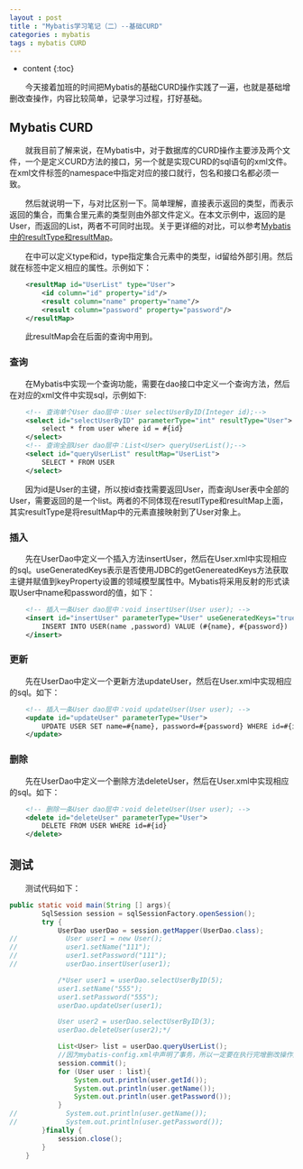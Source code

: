 ```yaml
---
layout : post
title : "Mybatis学习笔记（二）--基础CURD"
categories : mybatis
tags : mybatis CURD
---
```


* content
{:toc}


　　今天接着加班的时间把Mybatis的基础CURD操作实践了一遍，也就是基础增删改查操作，内容比较简单，记录学习过程，打好基础。





## Mybatis CURD

　　就我目前了解来说，在Mybatis中，对于数据库的CURD操作主要涉及两个文件，一个是定义CURD方法的接口，另一个就是实现CURD的sql语句的xml文件。在xml文件<mapper>标签的namespace中指定对应的接口就行，包名和接口名都必须一致。

　　然后就说明一下<resultMap>，与<resultType>对比区别一下。简单理解，<resultType>直接表示返回的类型，而<resultMap>表示返回的集合，而集合里元素的类型则由外部文件定义。在本文示例中，<resultType>返回的是User，而<resultMap>返回的List<User>，两者不可同时出现。关于更详细的对比，可以参考[Mybatis中的resultType和resultMap](http://blog.csdn.net/woshixuye/article/details/27521071)。

　　在<resultMap>中可以定义type和id，type指定集合元素中的类型，id留给外部引用。然后就在<resultMap>标签中定义相应的属性。示例如下：

```xml
	<resultMap id="UserList" type="User">
      	<id column="id" property="id"/>
        <result column="name" property="name"/>
        <result column="password" property="password"/>
	</resultMap>
```

　　此resultMap会在后面的查询中用到。

### 查询

　　在Mybatis中实现一个查询功能，需要在dao接口中定义一个查询方法，然后在对应的xml文件中实现sql，示例如下:

```xml
	<!-- 查询单个User dao层中：User selectUserByID(Integer id);-->
	<select id="selectUserByID" parameterType="int" resultType="User">
	    select * from user where id = #{id}
	</select>
	<!-- 查询全部User dao层中：List<User> queryUserList();-->
	<select id="queryUserList" resultMap="UserList">
	    SELECT * FROM USER
	</select>
```

　　因为id是User的主键，所以按id查找需要返回User，而查询User表中全部的User，需要返回的是一个list。两者的不同体现在resutlType和resultMap上面，其实resultType是将resultMap中的元素直接映射到了User对象上。

### 插入

　　先在UserDao中定义一个插入方法insertUser，然后在User.xml中实现相应的sql。useGeneratedKeys表示是否使用JDBC的getGenereatedKeys方法获取主键并赋值到keyProperty设置的领域模型属性中。Mybatis将采用反射的形式读取User中name和password的值，如下：

```xml
	<!-- 插入一条User dao层中：void insertUser(User user); -->
	<insert id="insertUser" parameterType="User" useGeneratedKeys="true" keyProperty="id">
        INSERT INTO USER(name ,password) VALUE (#{name}, #{password})
    </insert>
```

### 更新

　　先在UserDao中定义一个更新方法updateUser，然后在User.xml中实现相应的sql。如下：

```xml
	<!-- 插入一条User dao层中：void updateUser(User user); -->
    <update id="updateUser" parameterType="User">
        UPDATE USER SET name=#{name}, password=#{password} WHERE id=#{id}
    </update>
```

### 删除

　　先在UserDao中定义一个删除方法deleteUser，然后在User.xml中实现相应的sql。如下：

```xml
	<!-- 删除一条User dao层中：void deleteUser(User user); -->
    <delete id="deleteUser" parameterType="User">
        DELETE FROM USER WHERE id=#{id}
    </delete>
```

## 测试

　　测试代码如下：

```java
public static void main(String [] args){
        SqlSession session = sqlSessionFactory.openSession();
        try {
            UserDao userDao = session.getMapper(UserDao.class);
//            User user1 = new User();
//            user1.setName("111");
//            user1.setPassword("111");
//            userDao.insertUser(user1);

            /*User user1 = userDao.selectUserByID(5);
            user1.setName("555");
            user1.setPassword("555");
            userDao.updateUser(user1);

            User user2 = userDao.selectUserByID(3);
            userDao.deleteUser(user2);*/

            List<User> list = userDao.queryUserList();
            //因为mybatis-config.xml中声明了事务，所以一定要在执行完增删改操作之后提交事务，否则数据不会保存到表中。
            session.commit();
            for (User user : list){
                System.out.println(user.getId());
                System.out.println(user.getName());
                System.out.println(user.getPassword());
            }
//            System.out.println(user.getName());
//            System.out.println(user.getPassword());
        }finally {
            session.close();
        }
    }
```